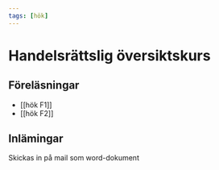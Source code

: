 ```yaml
---
tags: [hök]
---
```


# Handelsrättslig översiktskurs

## Föreläsningar
- [[hök F1]]
- [[hök F2]]

## Inlämingar
Skickas in på mail som word-dokument



